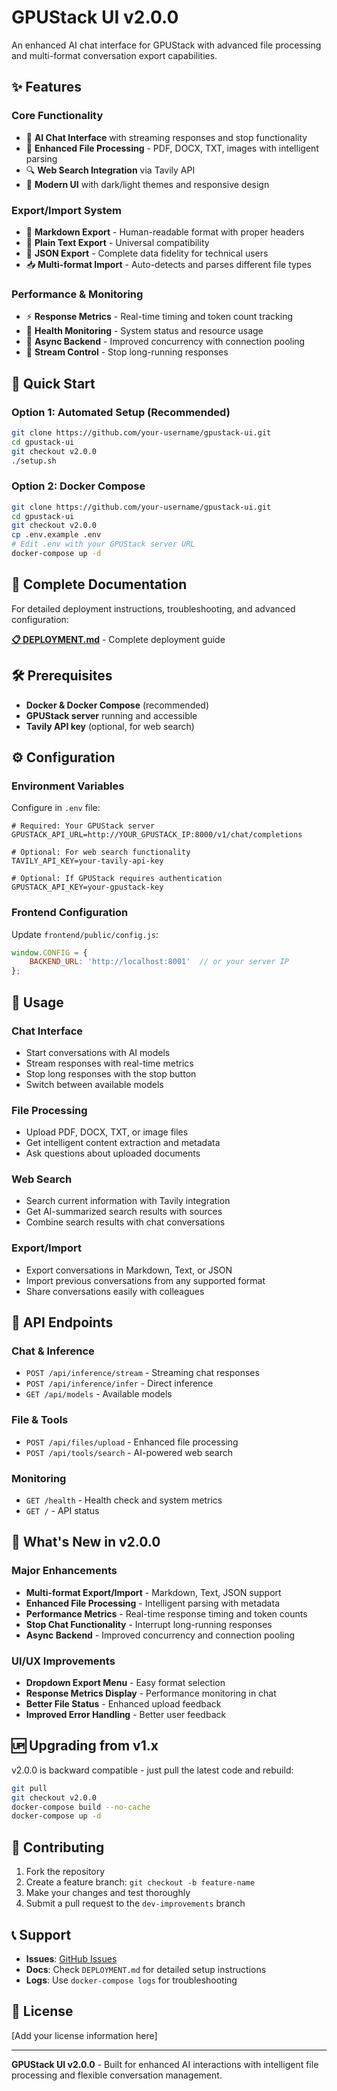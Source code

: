 # GPUStack UI v2.0.0

An enhanced AI chat interface for GPUStack with advanced file processing and multi-format conversation export capabilities.

## ✨ Features

### Core Functionality
- 💬 **AI Chat Interface** with streaming responses and stop functionality
- 📁 **Enhanced File Processing** - PDF, DOCX, TXT, images with intelligent parsing
- 🔍 **Web Search Integration** via Tavily API
- 🎨 **Modern UI** with dark/light themes and responsive design

### Export/Import System
- 📄 **Markdown Export** - Human-readable format with proper headers
- 📝 **Plain Text Export** - Universal compatibility
- 🔧 **JSON Export** - Complete data fidelity for technical users
- 📥 **Multi-format Import** - Auto-detects and parses different file types

### Performance & Monitoring
- ⚡ **Response Metrics** - Real-time timing and token count tracking
- 🏥 **Health Monitoring** - System status and resource usage
- 🔄 **Async Backend** - Improved concurrency with connection pooling
- 🛑 **Stream Control** - Stop long-running responses

## 🚀 Quick Start

### Option 1: Automated Setup (Recommended)
```bash
git clone https://github.com/your-username/gpustack-ui.git
cd gpustack-ui
git checkout v2.0.0
./setup.sh
```

### Option 2: Docker Compose
```bash
git clone https://github.com/your-username/gpustack-ui.git
cd gpustack-ui
git checkout v2.0.0
cp .env.example .env
# Edit .env with your GPUStack server URL
docker-compose up -d
```

## 📖 Complete Documentation

For detailed deployment instructions, troubleshooting, and advanced configuration:

**[📋 DEPLOYMENT.md](DEPLOYMENT.md)** - Complete deployment guide

## 🛠️ Prerequisites

- **Docker & Docker Compose** (recommended)
- **GPUStack server** running and accessible
- **Tavily API key** (optional, for web search)

## ⚙️ Configuration

### Environment Variables
Configure in `.env` file:
```env
# Required: Your GPUStack server
GPUSTACK_API_URL=http://YOUR_GPUSTACK_IP:8000/v1/chat/completions

# Optional: For web search functionality
TAVILY_API_KEY=your-tavily-api-key

# Optional: If GPUStack requires authentication
GPUSTACK_API_KEY=your-gpustack-key
```

### Frontend Configuration
Update `frontend/public/config.js`:
```javascript
window.CONFIG = {
    BACKEND_URL: 'http://localhost:8001'  // or your server IP
};
```

## 🎯 Usage

### Chat Interface
- Start conversations with AI models
- Stream responses with real-time metrics
- Stop long responses with the stop button
- Switch between available models

### File Processing
- Upload PDF, DOCX, TXT, or image files
- Get intelligent content extraction and metadata
- Ask questions about uploaded documents

### Web Search
- Search current information with Tavily integration
- Get AI-summarized search results with sources
- Combine search results with chat conversations

### Export/Import
- Export conversations in Markdown, Text, or JSON
- Import previous conversations from any supported format
- Share conversations easily with colleagues

## 🔗 API Endpoints

### Chat & Inference
- `POST /api/inference/stream` - Streaming chat responses
- `POST /api/inference/infer` - Direct inference
- `GET /api/models` - Available models

### File & Tools
- `POST /api/files/upload` - Enhanced file processing
- `POST /api/tools/search` - AI-powered web search

### Monitoring
- `GET /health` - Health check and system metrics
- `GET /` - API status

## 🚀 What's New in v2.0.0

### Major Enhancements
- **Multi-format Export/Import** - Markdown, Text, JSON support
- **Enhanced File Processing** - Intelligent parsing with metadata
- **Performance Metrics** - Real-time response timing and token counts
- **Stop Chat Functionality** - Interrupt long-running responses
- **Async Backend** - Improved concurrency and connection pooling

### UI/UX Improvements
- **Dropdown Export Menu** - Easy format selection
- **Response Metrics Display** - Performance monitoring in chat
- **Better File Status** - Enhanced upload feedback
- **Improved Error Handling** - Better user feedback

## 🆙 Upgrading from v1.x

v2.0.0 is backward compatible - just pull the latest code and rebuild:
```bash
git pull
git checkout v2.0.0
docker-compose build --no-cache
docker-compose up -d
```

## 🤝 Contributing

1. Fork the repository
2. Create a feature branch: `git checkout -b feature-name`
3. Make your changes and test thoroughly
4. Submit a pull request to the `dev-improvements` branch

## 📞 Support

- **Issues**: [GitHub Issues](https://github.com/your-username/gpustack-ui/issues)
- **Docs**: Check `DEPLOYMENT.md` for detailed setup instructions
- **Logs**: Use `docker-compose logs` for troubleshooting

## 📄 License

[Add your license information here]

---

**GPUStack UI v2.0.0** - Built for enhanced AI interactions with intelligent file processing and flexible conversation management.

